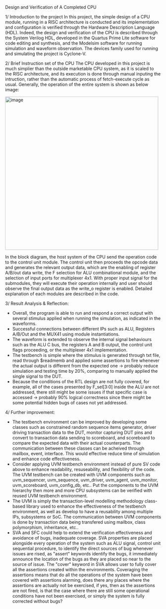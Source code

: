 Design and Verification of A Completed CPU

1/ Introduction to the project
In this project, the simple design of a CPU module, running in a RISC architecture is conducted and its implementation and configuration is verified through the Hardware Description Language (HDL). Indeed, the design and verification of the CPU is described through the System Verilog HDL, developed in the Quartus Prime Lite software for code editing and synthesis, and the Modelsim software for running simulation and waveform observation. The devices family used for running and simulating the project is Cyclone-V.

2/ Brief Instruction set of the CPU
The CPU developed in this project is much simplier than the outside marketable CPU system, as it is scaled to the RISC architecture, and its execution is done through manual inputing the intruction, rather than the automatic process of fetch-execute cycle as usual. Generally, the operation of the entire system is shown as below image:

<img width="494" alt="image" src="https://github.com/user-attachments/assets/e876489f-b44c-4aa7-92b1-9bff7ad90b83">

In the block diagram, the host system of the CPU send the operation code to the control unit module. The control unit then proceeds the opcode data and generates the relevant output data, which are the enabling of register A/B/out data write, the F selection for ALU combinational module, and the selection of input ports for multiplexer 4x1. With proper input signal for the submodules, they will execute their operation internally and user should observe the final output data as the write_o register is enabled. Detailed explanation of each modules are described in the code. 

3/ Result Analysis & Reflection:
- Overall, the program is able to run and respond a correct output with several stimulus applied when running the simulation, as indicated in the waveforms.
- Successful connections between different IPs such as ALU, Registers A/B/Out and the MUX41 using module instantiations.
- The waveform is extended to observe the internal signal behaviours such as the ALU C bus, the registers A and B output, the control unit flags proceeding, or the multiplexer 4x1 implementation.
- The testbench is simple where the stimulus is generated through txt file, read through $readmemb and applied some assertions to fire whenever the actual output is different from the expected one -> probably reduce simulation and testing time by 20%, comparing to manually applied the single signal to the DUT. 
- Because the conditions of the RTL design are not fully covered, for example, all of the cases presented by F_sel[3:0] inside the ALU are not addressed, there still might be some issues if that specific case is accessed -> probably 90% logical correctness since there might be some potential hidden bugs of cases not yet addressed.

4/ Further improvement:
- The testbench environment can be improved by developing some classes such as constrained random sequence items generator, driver driving transaction data to the DUT, monitor capturing DUT pins and convert to transaction data sending to scoreboard, and scoreboard to compare the expected data with their actual counterparts. The communication between these classes can be acheived through mailbox, event, interface. This would effective reduce time of simulation and enhance code effectiveness.
- Consider applying UVM testbench environment instead of pure SV code above to enhance readability, resuseability, and flexibility of the code. The UVM testbench can be created with UVM components such as uvm_sequencer, uvm_sequence, uvm_driver, uvm_agent, uvm_monitor, uvm_scoreboard, uvm_config_db, etc.. Put the components to the UVM hierarchy then more and more CPU subsystems can be verified with reused UVM testbench environment.
- The UVM is simply the transaction-level modelling methodology class-based library used to enhance the effectiveness of the testbench environment, as well as develop to have a reusability among multiple IPs, subsystems or SoC. The communication between UVM components is done by transaction data being transfered using mailbox, class polymorphism, inheritance, etc..
- SVA and SFC could help to extend the verification effectiveness and avoidance of bugs, inadequate coverage. SVA properties are placed alongside every operation of the system such as ALU signal, control unit sequential procedure, to identify the direct sources of bug whenever issues are rised, as "assert" keywords identify the bugs, it immediately announce the location of the bugs as they are placed so near to the source of issue. The "cover" keyword in SVA allows user to fully cover all the assertions created within the environments. Coveraging the assertions means that do all the operations of the system have been covered with assertions alarming, does there any places where the assertions are actually not be exercised, if yes, then as the assertions are not fired, is that the case where there are still some operational conditions have not been exercised, or simply the system is fully corrected without bugs?


